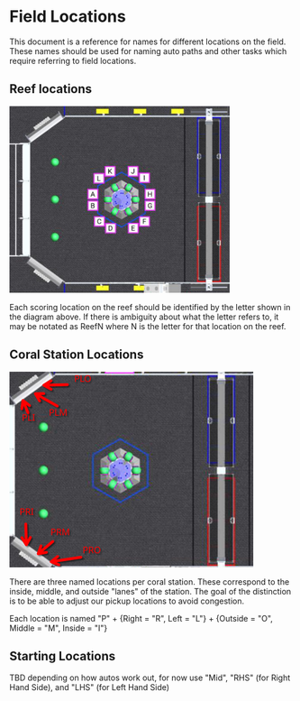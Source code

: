 # Field Locations

This document is a reference for names for different locations on the field.
These names should be used for naming auto paths and other tasks which require referring to field locations.

## Reef locations

![A field image from the game manual with alphabetical labels on each BRANCH in the REEF](reefBranchLabels.png)

Each scoring location on the reef should be identified by the letter shown in the diagram above.
If there is ambiguity about what the letter refers to, it may be notated as ReefN where N is the letter for that location on the reef.

## Coral Station Locations

![A map of the field with locations marked around the coral stations](coralStationLabels.png)

There are three named locations per coral station.
These correspond to the inside, middle, and outside "lanes" of the station.
The goal of the distinction is to be able to adjust our pickup locations to avoid congestion.

Each location is named "P" + {Right = "R", Left = "L"} + {Outside = "O", Middle = "M", Inside = "I"}

## Starting Locations

TBD depending on how autos work out, for now use "Mid", "RHS" (for Right Hand Side), and "LHS" (for Left Hand Side)
